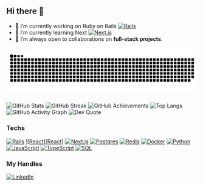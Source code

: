 ## Hi there 👋
- 🔭 I’m currently working on Ruby on Rails [![Rails][Rails]][Rails-url]
- 🌱 I’m currently learning Next [![Next.js][Next.js]][Next.js-url]
- 🤝 I’m always open to collaborations on **full-stack projects**.
###

<img src="https://raw.githubusercontent.com/Platane/snk/output/github-contribution-grid-snake.svg" alt="Snake animation" />

###
![GitHub Stats](https://github-readme-stats.vercel.app/api?username=ahmad-hassan-1&show_icons=true&theme=radical)
![GitHub Streak](https://github-readme-streak-stats.herokuapp.com/?user=ahmad-hassan-1&theme=radical)
![GitHub Achievements](https://github-profile-trophy.vercel.app/?username=ahmad-hassan-1&theme=radical)
![Top Langs](https://github-readme-stats.vercel.app/api/top-langs/?username=ahmad-hassan-1&theme=radical)
![GitHub Activity Graph](https://github-readme-activity-graph.vercel.app/graph?usernam=ahmad-hassan-1&theme=radical)
![Dev Quote](https://quotes-github-readme.vercel.app/api?type=horizontal&theme=radical)
### Techs

[![Rails][Rails]][Rails-url]
[![React][React]][React-url]
[![Next.js][Next.js]][Next.js-url]
[![Postgres][Postgres]][Postgres-url]
[![Redis][Redis]][Redis-url]
[![Docker][Docker]][Docker-url]
[![Python][Python]][Python-url]
[![JavaScript][JavaScript]][JavaScript-url]
[![TypeScript][TypeScript]][TypeScript-url]
[![SQL][SQL]][SQL-url]

### My Handles

[![LinkedIn](https://img.shields.io/badge/linkedin-%230077B5.svg?style=for-the-badge&logo=linkedin&logoColor=white)](https://www.linkedin.com/in/amy-hassan/)

<!--
**ahmad-hassan-1/ahmad-hassan-1** is a ✨ _special_ ✨ repository because its `README.md` (this file) appears on your GitHub profile.

Here are some ideas to get you started:


- 👯 I’m looking to collaborate on ...
- 🤔 I’m looking for help with ...
- 💬 Ask me about ...
- 📫 How to reach me: ...
- 😄 Pronouns: ...
- ⚡ Fun fact: ...
-->

<!-- MARKDOWN LINKS -->

[Rails]: https://img.shields.io/badge/-Ruby_on_Rails-CC0000?style=flat&logo=ruby-on-rails&logoColor=white
[Rails-url]: https://rubyonrails.org/
[Postgres-url]: https://www.postgresql.org/
[Postgres]: https://img.shields.io/badge/postgres-%23316192.svg?style=for-the-badge&logo=postgresql&logoColor=white
[Redis-url]: https://redis.io/
[Redis]: https://img.shields.io/badge/redis-%23DD0031.svg?style=for-the-badge&logo=redis&logoColor=white
[Docker-url]: https://www.docker.com/
[Docker]: https://img.shields.io/badge/docker-%230db7ed.svg?style=for-the-badge&logo=docker&logoColor=white
[Python-url]: https://www.python.org/
[Python]: https://img.shields.io/badge/python-%2338A1F3.svg?style=for-the-badge&logo=python&logoColor=white
[JavaScript-url]: https://developer.mozilla.org/en-US/docs/Web/JavaScript
[JavaScript]: https://img.shields.io/badge/javascript-%23F7DF1E.svg?style=for-the-badge&logo=javascript&logoColor=white
[TypeScript-url]: https://www.typescriptlang.org/
[TypeScript]: https://img.shields.io/badge/typescript-%232F74C0.svg?style=for-the-badge&logo=typescript&logoColor=white
[SQL-url]: https://www.w3schools.com/sql/
[SQL]: https://img.shields.io/badge/sql-%232F74C0.svg?style=for-the-badge&logo=postgresql&logoColor=white
[React-url]: https://reactjs.org/
[Next.js]: https://img.shields.io/badge/-Next.js-000000?style=flat&logo=next.js&logoColor=white
[Next.js-url]: https://nextjs.org/
